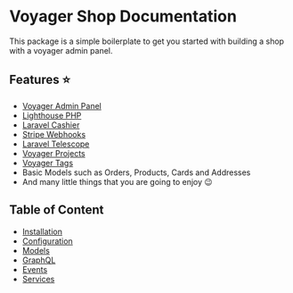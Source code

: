 # Voyager Shop Documentation

This package is a simple boilerplate to get you started with building a shop with a voyager admin panel.

## Features ⭐

* [Voyager Admin Panel](https://voyager.devdojo.com/)
* [Lighthouse PHP](https://lighthouse-php.com)
* [Laravel Cashier](https://laravel.com/docs/cashier)
* [Stripe Webhooks](https://github.com/spatie/laravel-stripe-webhooks)
* [Laravel Telescope](https://laravel.com/docs/telescope)
* [Voyager Projects](https://github.com/tjventurini/voyager-projects)
* [Voyager Tags](https://github.com/tjventurini/voyager-tags)
* Basic Models such as Orders, Products, Cards and Addresses
* And many little things that you are going to enjoy 😉

## Table of Content 

* [Installation](installation.md)
* [Configuration](configuration.md)
* [Models](models.md)
* [GraphQL](graphql.md)
* [Events](events.md)
* [Services](services.md)